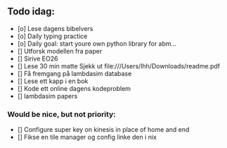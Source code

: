 ## Todo idag:

- [o] Lese dagens bibelvers
- [o] Daily typing practice
- [o] Daily goal: start youre own python library for abm...
- [] Utforsk modellen fra paper
- [] Sirive EO26
- [] Lese 30 min matte
  Sjekk ut file:///Users/lhh/Downloads/readme.pdf
- [] Få fremgang på lambdasim database
- [] Lese ett kapp i en bok
- [] Kode ett online dagens kodeproblem
- [] lambdasim papers

### Would be nice, but not priority:

- [] Configure super key on kinesis in place of home and end
- [] Fikse en tile manager og config linke den i nix
